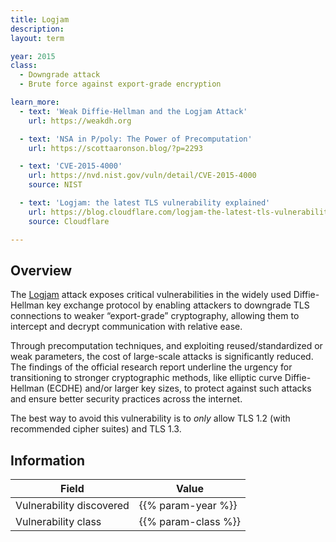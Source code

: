 ```yaml
---
title: Logjam
description:
layout: term

year: 2015
class:
  - Downgrade attack
  - Brute force against export-grade encryption

learn_more:
  - text: 'Weak Diffie-Hellman and the Logjam Attack'
    url: https://weakdh.org

  - text: 'NSA in P/poly: The Power of Precomputation'
    url: https://scottaaronson.blog/?p=2293

  - text: 'CVE-2015-4000'
    url: https://nvd.nist.gov/vuln/detail/CVE-2015-4000
    source: NIST

  - text: 'Logjam: the latest TLS vulnerability explained'
    url: https://blog.cloudflare.com/logjam-the-latest-tls-vulnerability-explained/
    source: Cloudflare

---
```


## Overview

The [Logjam] attack exposes critical vulnerabilities in the widely used Diffie-Hellman key exchange protocol by enabling attackers to downgrade TLS connections to weaker “export-grade” cryptography, allowing them to intercept and decrypt communication with relative ease.

Through precomputation techniques, and exploiting reused/standardized or weak parameters, the cost of large-scale attacks is significantly reduced. The findings of the official research report underline the urgency for transitioning to stronger cryptographic methods, like elliptic curve Diffie-Hellman (ECDHE) and/or larger key sizes, to protect against such attacks and ensure better security practices across the internet.

The best way to avoid this vulnerability is to _only_ allow TLS 1.2 (with recommended cipher suites) and TLS 1.3.

## Information

| Field                    | Value               |
|--------------------------|---------------------|
| Vulnerability discovered | {{% param-year %}}  |
| Vulnerability class      | {{% param-class %}} |

[Logjam]: https://en.wikipedia.org/wiki/Logjam_(computer_security)
